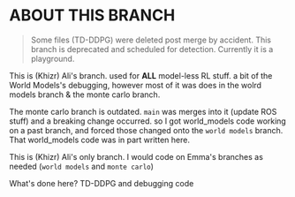 # ABOUT THIS BRANCH

> Some files (TD-DDPG) were deleted post merge by accident. This branch is deprecated and scheduled for detection. Currently it is a playground.    

This is (Khizr) Ali's branch. used for **ALL** model-less RL stuff. a bit of the World Models's debugging, however most of it was does in the wolrd models branch & the monte carlo branch.

The monte carlo branch is outdated. `main` was merges into it (update ROS stuff) and a breaking change occurred. so I got world_models code working on a past branch, and forced those changed onto the `world models` branch. That world_models code was in part written here. 


This is (Khizr) Ali's only branch. I would code on Emma's branches as needed (`world models` and `monte carlo`) 

What's done here? 
TD-DDPG and debugging code
